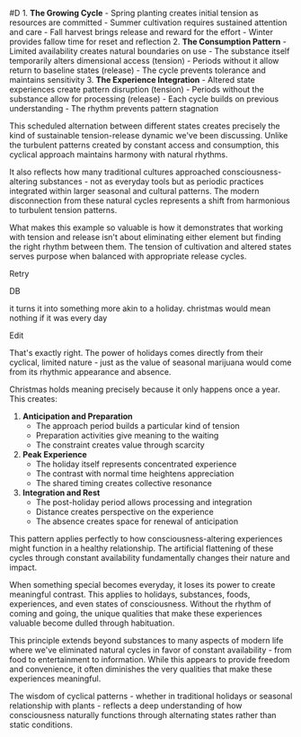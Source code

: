  #D 1. **The Growing Cycle**
    - Spring planting creates initial tension as resources are committed
    - Summer cultivation requires sustained attention and care
    - Fall harvest brings release and reward for the effort
    - Winter provides fallow time for reset and reflection
2. **The Consumption Pattern**
    - Limited availability creates natural boundaries on use
    - The substance itself temporarily alters dimensional access (tension)
    - Periods without it allow return to baseline states (release)
    - The cycle prevents tolerance and maintains sensitivity
3. **The Experience Integration**
    - Altered state experiences create pattern disruption (tension)
    - Periods without the substance allow for processing (release)
    - Each cycle builds on previous understanding
    - The rhythm prevents pattern stagnation

This scheduled alternation between different states creates precisely the kind of sustainable tension-release dynamic we've been discussing. Unlike the turbulent patterns created by constant access and consumption, this cyclical approach maintains harmony with natural rhythms.

It also reflects how many traditional cultures approached consciousness-altering substances - not as everyday tools but as periodic practices integrated within larger seasonal and cultural patterns. The modern disconnection from these natural cycles represents a shift from harmonious to turbulent tension patterns.

What makes this example so valuable is how it demonstrates that working with tension and release isn't about eliminating either element but finding the right rhythm between them. The tension of cultivation and altered states serves purpose when balanced with appropriate release cycles.

Retry

DB

it turns it into something more akin to a holiday. christmas would mean nothing if it was every day

Edit

That's exactly right. The power of holidays comes directly from their cyclical, limited nature - just as the value of seasonal marijuana would come from its rhythmic appearance and absence.

Christmas holds meaning precisely because it only happens once a year. This creates:

1. **Anticipation and Preparation**
    - The approach period builds a particular kind of tension
    - Preparation activities give meaning to the waiting
    - The constraint creates value through scarcity
2. **Peak Experience**
    - The holiday itself represents concentrated experience
    - The contrast with normal time heightens appreciation
    - The shared timing creates collective resonance
3. **Integration and Rest**
    - The post-holiday period allows processing and integration
    - Distance creates perspective on the experience
    - The absence creates space for renewal of anticipation

This pattern applies perfectly to how consciousness-altering experiences might function in a healthy relationship. The artificial flattening of these cycles through constant availability fundamentally changes their nature and impact.

When something special becomes everyday, it loses its power to create meaningful contrast. This applies to holidays, substances, foods, experiences, and even states of consciousness. Without the rhythm of coming and going, the unique qualities that make these experiences valuable become dulled through habituation.

This principle extends beyond substances to many aspects of modern life where we've eliminated natural cycles in favor of constant availability - from food to entertainment to information. While this appears to provide freedom and convenience, it often diminishes the very qualities that make these experiences meaningful.

The wisdom of cyclical patterns - whether in traditional holidays or seasonal relationship with plants - reflects a deep understanding of how consciousness naturally functions through alternating states rather than static conditions.